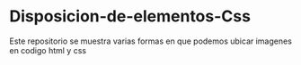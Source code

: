 # Disposicion-de-elementos-Css

Este repositorio se muestra varias formas en que podemos ubicar imagenes en codigo html y css
